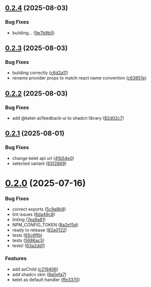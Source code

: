 ## [0.2.4](https://github.com/kelet-ai/feedback-ui/compare/v0.2.3...v0.2.4) (2025-08-03)


### Bug Fixes

* building... ([9e7b9b5](https://github.com/kelet-ai/feedback-ui/commit/9e7b9b55687a8af527e902b4535f79a8c38cc053))



## [0.2.3](https://github.com/kelet-ai/feedback-ui/compare/v0.2.2...v0.2.3) (2025-08-03)


### Bug Fixes

* building correctly ([c6d2a11](https://github.com/kelet-ai/feedback-ui/commit/c6d2a119d2c6e34a4eb2d7972b7f7b42a66883ff))
* rename provider props to match react name convention ([c63651e](https://github.com/kelet-ai/feedback-ui/commit/c63651ec53e1a22cb9d9c4d5cc79957b7fc684e8))



## [0.2.2](https://github.com/kelet-ai/feedback-ui/compare/v0.2.1...v0.2.2) (2025-08-03)


### Bug Fixes

* add @kelet-ai/feedback-ui to shadcn library ([82d02c7](https://github.com/kelet-ai/feedback-ui/commit/82d02c70c60611e39067ec539a80989d0697e76c))



## [0.2.1](https://github.com/kelet-ai/feedback-ui/compare/v0.2.0...v0.2.1) (2025-08-01)


### Bug Fixes

* change kelet api url ([41b54e0](https://github.com/kelet-ai/feedback-ui/commit/41b54e098ad34a5449560a5fc49695abb61316db))
* selected variant ([65f2869](https://github.com/kelet-ai/feedback-ui/commit/65f286934caad5eb6428b69a4c056d0ce586a4e2))



# [0.2.0](https://github.com/kelet-ai/feedback-ui/compare/c219406e4ac4af90fa80b93787cfaadba7484e59...v0.2.0) (2025-07-16)


### Bug Fixes

* correct exports ([5c9a8b9](https://github.com/kelet-ai/feedback-ui/commit/5c9a8b906164c7228b2158f319db32b8b47d6f92))
* lint issues ([6da49c8](https://github.com/kelet-ai/feedback-ui/commit/6da49c83e46a062df65cb9a6826fc8c609a3b01a))
* linting ([7ea9a81](https://github.com/kelet-ai/feedback-ui/commit/7ea9a81a16c58abd10d43981f00feed28e5b9e6d))
* NPM_CONFIG_TOKEN ([8a2e15d](https://github.com/kelet-ai/feedback-ui/commit/8a2e15de655ff5f0d9ffcf84996e765e60bbae38))
* ready to release ([82a0122](https://github.com/kelet-ai/feedback-ui/commit/82a012289f3b8c9eb9013cd8dbc7bfef05347a82))
* tests ([65c6ffb](https://github.com/kelet-ai/feedback-ui/commit/65c6ffb35c9740b7e75d5dab216e7010d5785abb))
* tests ([5686ac5](https://github.com/kelet-ai/feedback-ui/commit/5686ac55d482a80419d3e81641b3a17ed8f8601c))
* tests! ([63a2dd1](https://github.com/kelet-ai/feedback-ui/commit/63a2dd16419e9150cba77387523dbc235f056880))


### Features

* add asChild ([c219406](https://github.com/kelet-ai/feedback-ui/commit/c219406e4ac4af90fa80b93787cfaadba7484e59))
* add shadcn skin ([8a0efa7](https://github.com/kelet-ai/feedback-ui/commit/8a0efa74542694f1ae327872c48062cb0dd1a438))
* kelet as default handler ([ffe3370](https://github.com/kelet-ai/feedback-ui/commit/ffe33706349f3cd84d7bb7158035d5e073905279))



